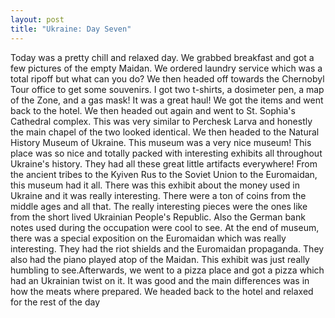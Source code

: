 ```yaml
---
layout: post
title: "Ukraine: Day Seven"
---
```


Today was a pretty chill and relaxed day. We grabbed breakfast and got a few pictures of the empty
Maidan. We ordered laundry service which was a total ripoff but what can you do? We then headed
off towards the Chernobyl Tour office to get some souvenirs. I got two t-shirts, a dosimeter pen, a
map of the Zone, and a gas mask! It was a great haul! We got the items and went back to the hotel.
We then headed out again and went to St. Sophia's Cathedral complex. This was very similar to
Perchesk Larva and honestly the main chapel of the two looked identical. We then headed to the
Natural History Museum of Ukraine. This museum was a very nice museum! This place was so nice
and totally packed with interesting exhibits all throughout Ukraine's history. They had all these great
little artifacts everywhere! From the ancient tribes to the Kyiven Rus to the Soviet Union to the
Euromaidan, this museum had it all. There was this exhibit about the money used in Ukraine and it
was really interesting. There were a ton of coins from the middle ages and all that. The really
interesting pieces were the ones like from the short lived Ukrainian People's Republic. Also the
German bank notes used during the occupation were cool to see. At the end of museum, there was a
special exposition on the Euromaidan which was really interesting. They had the riot shields and the
Euromaidan propaganda. They also had the piano played atop of the Maidan. This exhibit was just
really humbling to see.Afterwards, we went to a pizza place and got a pizza which had an Ukrainian
twist on it. It was good and the main differences was in how the meats where prepared. We headed
back to the hotel and relaxed for the rest of the day
